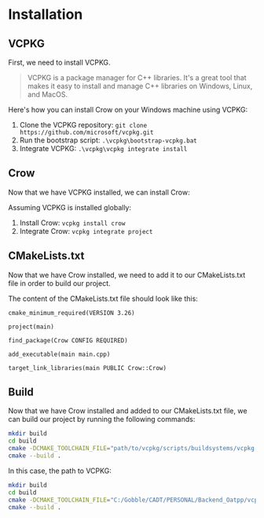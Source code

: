 # Installation

## VCPKG

First, we need to install VCPKG. 

> VCPKG is a package manager for C++ libraries. It's a great tool that makes it easy to install and manage C++ libraries on Windows, Linux, and MacOS.

Here's how you can install Crow on your Windows machine using VCPKG:

1. Clone the VCPKG repository: `git clone https://github.com/microsoft/vcpkg.git`
2. Run the bootstrap script: `.\vcpkg\bootstrap-vcpkg.bat`
3. Integrate VCPKG: `.\vcpkg\vcpkg integrate install`

## Crow

Now that we have VCPKG installed, we can install Crow:

Assuming VCPKG is installed globally:

1. Install Crow: `vcpkg install crow`
2. Integrate Crow: `vcpkg integrate project`

## CMakeLists.txt

Now that we have Crow installed, we need to add it to our CMakeLists.txt file in order to build our project.

The content of the CMakeLists.txt file should look like this:

```
cmake_minimum_required(VERSION 3.26)

project(main)

find_package(Crow CONFIG REQUIRED)

add_executable(main main.cpp)

target_link_libraries(main PUBLIC Crow::Crow)
```

## Build

Now that we have Crow installed and added to our CMakeLists.txt file, we can build our project by running the following commands:

```bash
mkdir build
cd build
cmake -DCMAKE_TOOLCHAIN_FILE="path/to/vcpkg/scripts/buildsystems/vcpkg.cmake" ..
cmake --build .
```

In this case, the path to VCPKG:
```bash
mkdir build
cd build
cmake -DCMAKE_TOOLCHAIN_FILE="C:/Gobble/CADT/PERSONAL/Backend_Oatpp/vcpkg/scripts/buildsystems/vcpkg.cmake" ..
cmake --build .
```
